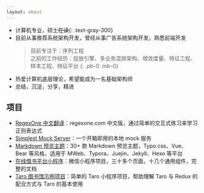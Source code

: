 ```yaml
---
layout: about
---
```


- 计算机专业，硕士~~在读~~{: .text-gray-300}
- 目前从事推荐系统架构开发，曾经从事广告系统架构开发，熟悉前端开发
  > 目前专注于：序列工程<br>
  > 之前的工作经历：投放引擎、多业务混排架构、增效度量、特征工程、样本工程、特征平台
  {: .pb-0 .mb-0}
- 热爱计算机底层理论，希望能成为一名基础架构师
- 总结，沉淀，分享，精进

## 项目

- [RegexOne 中文翻译](https://github.com/imageslr/regexone-cn)：regexone.com 中文版，通过简单的交互式练习来学习正则表达式
- [Simplest Mock Server](https://github.com/imageslr/simplest-mock-server)：一个开箱即用的本地 mock 服务
- [Markdown 预览主题](https://github.com/imageslr/mweb-themes)：30+ 款 Markdown 预览主题，Typo.css、Vue、Bear 等风格，适用于 MWeb、Typora、Juejin、Jekyll、Hexo 等平台
- [在线借书平台小程序](https://github.com/imageslr/weapp-library)：微信小程序项目，三十多个页面，十几个通用组件，完整的文档
- [Taro 图书馆示例项目](https://github.com/imageslr/taro-library)：简单的 Taro 小程序项目，帮助理解 Taro 与 Redux 的配合方式与 Taro 的基本使用
